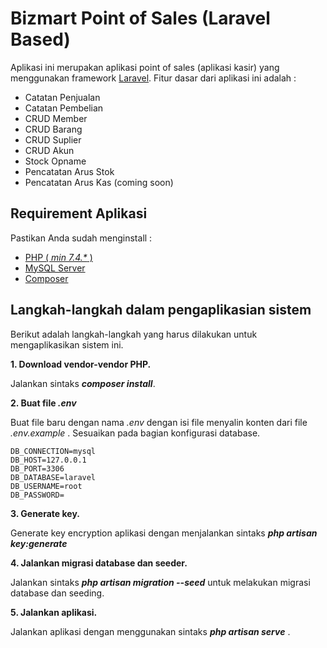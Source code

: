 # Bizmart Point of Sales (Laravel Based)

Aplikasi ini merupakan aplikasi point of sales (aplikasi kasir) yang menggunakan framework [Laravel](https://laravel.com/). Fitur dasar dari aplikasi ini adalah :

-   Catatan Penjualan
-   Catatan Pembelian
-   CRUD Member
-   CRUD Barang
-   CRUD Suplier
-   CRUD Akun
-   Stock Opname
-   Pencatatan Arus Stok
-   Pencatatan Arus Kas (coming soon)

## Requirement Aplikasi

Pastikan Anda sudah menginstall :

-   [PHP ( _min 7.4.\*_ )](https://www.php.net/downloads.php)
-   [MySQL Server](https://dev.mysql.com/downloads/mysql/)
-   [Composer](https://getcomposer.org/download/)

## Langkah-langkah dalam pengaplikasian sistem

Berikut adalah langkah-langkah yang harus dilakukan untuk mengaplikasikan sistem ini.

**1. Download vendor-vendor PHP.**

Jalankan sintaks _**composer install**_.

**2. Buat file _.env_**

Buat file baru dengan nama _.env_ dengan isi file menyalin konten dari file _.env.example_ . Sesuaikan pada bagian konfigurasi database.

    DB_CONNECTION=mysql
    DB_HOST=127.0.0.1
    DB_PORT=3306
    DB_DATABASE=laravel
    DB_USERNAME=root
    DB_PASSWORD=

**3. Generate key.**

Generate key encryption aplikasi dengan menjalankan sintaks _**php artisan key:generate**_

**4. Jalankan migrasi database dan seeder.**

Jalankan sintaks _**php artisan migration --seed**_ untuk melakukan migrasi database dan seeding.

**5. Jalankan aplikasi.**

Jalankan aplikasi dengan menggunakan sintaks _**php artisan serve**_ .
